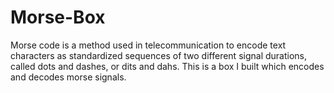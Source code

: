 # Morse-Box

Morse code is a method used in telecommunication to encode text characters as standardized sequences of two different signal durations, called dots and dashes, or dits and dahs.
This is a box I built which encodes and decodes morse signals.
